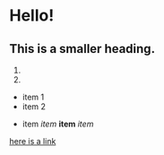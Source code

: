 
# Hello! 
## This is a smaller heading. 

1. 
2. 

- item 1
- item 2 

* item 
*item*
**item**
_item_ 

[here is a link](github.com)